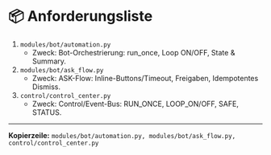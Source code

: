 # 📦 Anforderungsliste

1. `modules/bot/automation.py`
   - Zweck: Bot-Orchestrierung: run_once, Loop ON/OFF, State & Summary.
2. `modules/bot/ask_flow.py`
   - Zweck: ASK-Flow: Inline-Buttons/Timeout, Freigaben, Idempotentes Dismiss.
3. `control/control_center.py`
   - Zweck: Control/Event-Bus: RUN_ONCE, LOOP_ON/OFF, SAFE, STATUS.

---

**Kopierzeile:**
`modules/bot/automation.py, modules/bot/ask_flow.py, control/control_center.py`